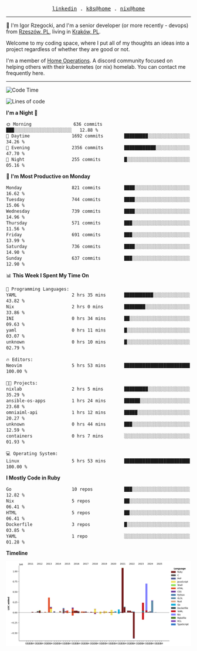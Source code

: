 <p align="center">
  <samp>
    <a href="https://www.linkedin.com/in/ajgon">linkedin</a> .
    <a href="https://github.com/deedee-ops/k8s-gitops">k8s@home</a> .
    <a href="https://github.com/deedee-ops/nixlab">nix@home</a>
  </samp>
</p>

----------------------------------------------------------------

:wave: I'm Igor Rzegocki, and I'm a senior developer (or more recently - devops) from [Rzeszów, PL](https://en.wikipedia.org/wiki/Rzesz%C3%B3w), living in [Kraków, PL](https://en.wikipedia.org/wiki/Krak%C3%B3w).

Welcome to my coding space, where I put all of my thoughts an ideas into a project regardless of whether they are good or not.

I'm a member of [Home Operations](https://discord.gg/home-operations). A discord community focused on helping others with their kubernetes (or nix) homelab. You can contact me frequently here.

----------------------------------------------------------------

<!--START_SECTION:waka-->
![Code Time](http://img.shields.io/badge/Code%20Time-287%20hrs%205%20mins-blue)

![Lines of code](https://img.shields.io/badge/From%20Hello%20World%20I%27ve%20Written-4.1%20million%20lines%20of%20code-blue)

**I'm a Night 🦉** 

```text
🌞 Morning                636 commits         ███░░░░░░░░░░░░░░░░░░░░░░   12.88 % 
🌆 Daytime                1692 commits        █████████░░░░░░░░░░░░░░░░   34.26 % 
🌃 Evening                2356 commits        ████████████░░░░░░░░░░░░░   47.70 % 
🌙 Night                  255 commits         █░░░░░░░░░░░░░░░░░░░░░░░░   05.16 % 
```
📅 **I'm Most Productive on Monday** 

```text
Monday                   821 commits         ████░░░░░░░░░░░░░░░░░░░░░   16.62 % 
Tuesday                  744 commits         ████░░░░░░░░░░░░░░░░░░░░░   15.06 % 
Wednesday                739 commits         ████░░░░░░░░░░░░░░░░░░░░░   14.96 % 
Thursday                 571 commits         ███░░░░░░░░░░░░░░░░░░░░░░   11.56 % 
Friday                   691 commits         ███░░░░░░░░░░░░░░░░░░░░░░   13.99 % 
Saturday                 736 commits         ████░░░░░░░░░░░░░░░░░░░░░   14.90 % 
Sunday                   637 commits         ███░░░░░░░░░░░░░░░░░░░░░░   12.90 % 
```


📊 **This Week I Spent My Time On** 

```text
💬 Programming Languages: 
YAML                     2 hrs 35 mins       ███████████░░░░░░░░░░░░░░   43.82 % 
Nix                      2 hrs 0 mins        ████████░░░░░░░░░░░░░░░░░   33.86 % 
INI                      0 hrs 34 mins       ██░░░░░░░░░░░░░░░░░░░░░░░   09.63 % 
yaml                     0 hrs 11 mins       █░░░░░░░░░░░░░░░░░░░░░░░░   03.07 % 
unknown                  0 hrs 10 mins       █░░░░░░░░░░░░░░░░░░░░░░░░   02.79 % 

🔥 Editors: 
Neovim                   5 hrs 53 mins       █████████████████████████   100.00 % 

🐱‍💻 Projects: 
nixlab                   2 hrs 5 mins        █████████░░░░░░░░░░░░░░░░   35.29 % 
ansible-os-apps          1 hrs 24 mins       ██████░░░░░░░░░░░░░░░░░░░   23.68 % 
omniaiml-api             1 hrs 12 mins       █████░░░░░░░░░░░░░░░░░░░░   20.27 % 
unknown                  0 hrs 44 mins       ███░░░░░░░░░░░░░░░░░░░░░░   12.59 % 
containers               0 hrs 7 mins        ░░░░░░░░░░░░░░░░░░░░░░░░░   01.93 % 

💻 Operating System: 
Linux                    5 hrs 53 mins       █████████████████████████   100.00 % 
```

**I Mostly Code in Ruby** 

```text
Go                       10 repos            ███░░░░░░░░░░░░░░░░░░░░░░   12.82 % 
Nix                      5 repos             ██░░░░░░░░░░░░░░░░░░░░░░░   06.41 % 
HTML                     5 repos             ██░░░░░░░░░░░░░░░░░░░░░░░   06.41 % 
Dockerfile               3 repos             █░░░░░░░░░░░░░░░░░░░░░░░░   03.85 % 
YAML                     1 repo              ░░░░░░░░░░░░░░░░░░░░░░░░░   01.28 % 
```



**Timeline**

![Lines of Code chart](https://raw.githubusercontent.com/ajgon/ajgon/master/assets/bar_graph.png)


<!--END_SECTION:waka-->
